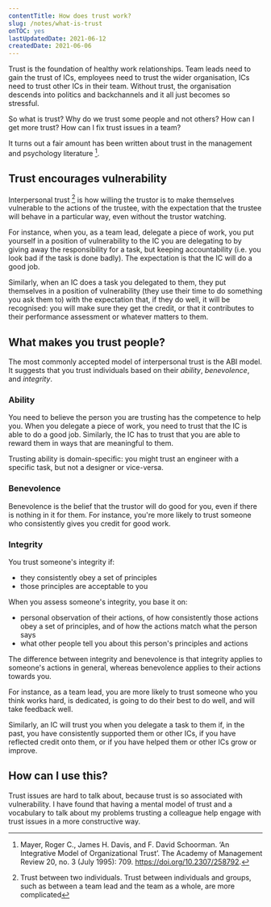 ```yaml
---
contentTitle: How does trust work?
slug: /notes/what-is-trust
onTOC: yes
lastUpdatedDate: 2021-06-12
createdDate: 2021-06-06
---
```


Trust is the foundation of healthy work relationships. Team leads need to gain the trust of ICs, employees need to trust the wider organisation, ICs need to trust other ICs in their team. Without trust, the organisation descends into politics and backchannels and it all just becomes so stressful.

So what is trust? Why do we trust some people and not others? How can I get more trust? How can I fix trust issues in a team?

It turns out a fair amount has been written about trust in the management and psychology literature [^1].

## Trust encourages vulnerability

Interpersonal trust [^2] is how willing the trustor is to make themselves vulnerable to the actions of the trustee, with the expectation that the trustee will behave in a particular way, even without the trustor watching.

For instance, when you, as a team lead, delegate a piece of work, you put yourself in a position of vulnerability to the IC you are delegating to by giving away the responsibility for a task, but keeping accountability (i.e. you look bad if the task is done badly). The expectation is that the IC will do a good job.

Similarly, when an IC does a task you delegated to them, they put themselves in a position of vulnerability (they use their time to do something you ask them to) with the expectation that, if they do well, it will be recognised: you will make sure they get the credit, or that it contributes to their performance assessment or whatever matters to them.

## What makes you trust people?

The most commonly accepted model of interpersonal trust is the ABI model. It suggests that you trust individuals based on their _ability_, _benevolence_, and _integrity_.

<!-- TODO Picture of ABI model? -->

### Ability

You need to believe the person you are trusting has the competence to help you. When you delegate a piece of work, you need to trust that the IC is able to do a good job. Similarly, the IC has to trust that you are able to reward them in ways that are meaningful to them.

Trusting ability is domain-specific: you might trust an engineer with a specific task, but not a designer or vice-versa.

### Benevolence

Benevolence is the belief that the trustor will do good for you, even if there is nothing in it for them. For instance, you're more likely to trust someone who consistently gives you credit for good work.

### Integrity

You trust someone's integrity if:
- they consistently obey a set of principles
- those principles are acceptable to you

When you assess someone's integrity, you base it on:
- personal observation of their actions, of how consistently those actions obey a set of principles, and of how the actions match what the person says
- what other people tell you about this person's principles and actions

The difference between integrity and benevolence is that integrity applies to someone's actions in general, whereas benevolence applies to their actions towards you.

For instance, as a team lead, you are more likely to trust someone who you think works hard, is dedicated, is going to do their best to do well, and will take feedback well.

Similarly, an IC will trust you when you delegate a task to them if, in the past, you have consistently supported them or other ICs, if you have reflected credit onto them, or if you have helped them or other ICs grow or improve.

## How can I use this?

Trust issues are hard to talk about, because trust is so associated with vulnerability. I have found that having a mental model of trust and a vocabulary to talk about my problems trusting a colleague help engage with trust issues in a more constructive way.

[^1]: Mayer, Roger C., James H. Davis, and F. David Schoorman. ‘An Integrative Model of Organizational Trust’. The Academy of Management Review 20, no. 3 (July 1995): 709. https://doi.org/10.2307/258792.
[^2]: Trust between two individuals. Trust between individuals and groups, such as between a team lead and the team as a whole, are more complicated
